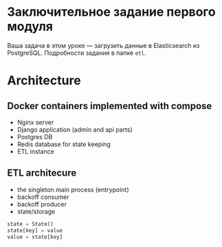 # Заключительное задание первого модуля

Ваша задача в этом уроке — загрузить данные в Elasticsearch из PostgreSQL. Подробности задания в папке `etl`.

# Architecture

## Docker containers implemented with compose

- Nginx server
- Django application (admin and api parts)
- Postgres DB
- Redis database for state keeping
- ETL instance

## ETL architecure

- the singleton main process (entrypoint)
- backoff consumer
- backoff producer
- state/storage

```python
state = State()
state[key] = value
value = state[key]
```
